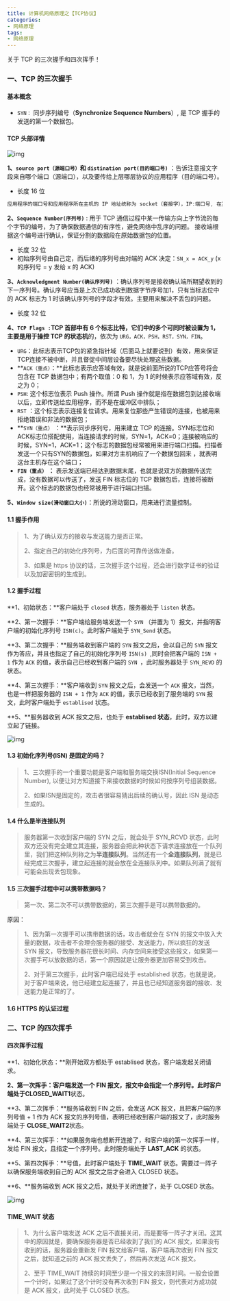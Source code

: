 ```yaml
---
title: 计算机网络原理之【TCP协议】
categories:
- 网络原理
tags:
- 网络原理
---
```


关于 TCP 的三次握手和四次挥手！

<!--more--> 



### 一、TCP 的三次握手

#### 基本概念

- `SYN：` 同步序列编号（**Synchronize Sequence Numbers**）, 是 TCP 握手的发送的第一个数据包。



#### TCP 头部详情

![img](http://static.oschina.net/uploads/space/2016/0520/140931_eg7U_2303535.png)

**1、`source port（源端口号）`和 `distination port(目的端口号)`** ：告诉注意报文字段来自哪个端口（源端口），以及要传给上层哪层协议的应用程序（目的端口号）。

- 长度 16 位

```javascript
应用程序的端口号和应用程序所在主机的 IP 地址统称为 socket（套接字），IP:端口号, 在互联网上 socket 唯一标识每一个应用程序，源端口+源IP+目的端口+目的IP称为”套接字对“，一对套接字就是一个连接，一个客户端与服务器之间的连接。
```

**2、`Sequence Number(序列号)`** : 用于 TCP 通信过程中某一传输方向上字节流的每个字节的编号，为了确保数据通信的有序性，避免网络中乱序的问题。 接收端根据这个编号进行确认，保证分割的数据段在原始数据包的位置。

- 长度 32 位
- 初始序列号由自己定，而后绪的序列号由对端的 ACK 决定：`SN_x = ACK_y` (x 的序列号 = y 发给 x 的 ACK)

**3、`Acknowledgment Number(确认序列号)`** ：确认序列号是接收确认端所期望收到的下一序列号。确认序号应当是上次已成功收到数据字节序号加1，只有当标志位中的 ACK 标志为 1 时该确认序列号的字段才有效。主要用来解决不丢包的问题。

- 长度 32 位

**4、`TCP Flags :`**TCP 首部中有 6 个标志比特，它们中的多个可同时被设置为 1，主要是**用于操控 TCP 的状态机**的，依次为 `URG，ACK，PSH，RST，SYN，FIN`。

- `URG`：此标志表示TCP包的紧急指针域（后面马上就要说到）有效，用来保证TCP连接不被中断，并且督促中间层设备要尽快处理这些数据。
- **`ACK（重点）`：**此标志表示应答域有效，就是说前面所说的TCP应答号将会包含在 TCP 数据包中；有两个取值：0 和 1，为 1 的时候表示应答域有效，反之为 0；
- `PSH`: 这个标志位表示 Push 操作。所谓 Push 操作就是指在数据包到达接收端以后，立即传送给应用程序，而不是在缓冲区中排队；
- `RST` ：这个标志表示连接复位请求。用来复位那些产生错误的连接，也被用来拒绝错误和非法的数据包；
- **`SYN（重点）` ：**表示同步序列号，用来建立 TCP 的连接。SYN标志位和ACK标志位搭配使用，当连接请求的时候，SYN=1，ACK=0；连接被响应的时候，SYN=1，ACK=1；这个标志的数据包经常被用来进行端口扫描。扫描者发送一个只有SYN的数据包，如果对方主机响应了一个数据包回来 ，就表明这台主机存在这个端口；
- **`FIN（重点）` ：** 表示发送端已经达到数据末尾，也就是说双方的数据传送完成，没有数据可以传送了，发送 FIN 标志位的 TCP 数据包后，连接将被断开。这个标志的数据包也经常被用于进行端口扫描。

**5、`Window size(滑动窗口大小)`**：所说的滑动窗口，用来进行流量控制。



#### 1.1 握手作用

> 1、为了确认双方的接收与发送能力是否正常。
>
> 2、指定自己的初始化序列号，为后面的可靠传送做准备。
>
> 3、如果是 https 协议的话，三次握手这个过程，还会进行数字证书的验证以及加密密钥的生成到。



#### 1.2 握手过程

**1、初始状态：**客户端处于 `closed` 状态，服务器处于 `listen` 状态。

**2、第一次握手：**客户端给服务端发送一个 `SYN` （并置为 1）报文，并指明客户端的初始化序列号 `ISN(c)`。此时客户端处于 `SYN_Send` 状态。

**3、第二次握手：**服务端收到客户端的 `SYN` 报文之后，会以自己的 `SYN` 报文作为答应，并且也指定了自己的初始化序列号 `ISN(s) `,同时会把客户端的 `ISN + 1` 作为 `ACK` 的值，表示自己已经收到客户端的 `SYN `，此时服务器处于 `SYN_REVD` 的状态。

**4、第三次握手：**客户端收到 `SYN` 报文之后，会发送一个 `ACK` 报文，当然，也是一样把服务器的 `ISN + 1` 作为 `ACK` 的值，表示已经收到了服务端的 `SYN` 报文，此时客户端处于 `establised` 状态。

**5、**服务器收到 ACK 报文之后，也处于 **establised 状态**，此时，双方以建立起了链接。

![img](https://mmbiz.qpic.cn/mmbiz_png/b95QHPkcOMBrXTMI7LNzs7drC044ibDkxSVNr37IgFeyGLstNGLp7k9Lpia5tp79lZqNYicbOJbELC4f6iaMvZ4LHw/640?wx_fmt=png&tp=webp&wxfrom=5&wx_lazy=1&wx_co=1)

#### 1.3 初始化序列号(ISN) 是固定的吗？

> 1、三次握手的一个重要功能是客户端和服务端交换ISN(Initial Sequence Number), 以便让对方知道接下来接收数据的时候如何按序列号组装数据。
>
> 2、如果ISN是固定的，攻击者很容易猜出后续的确认号，因此 ISN 是动态生成的。



#### 1.4 什么是半连接队列

> 服务器第一次收到客户端的 SYN 之后，就会处于 SYN_RCVD 状态，此时双方还没有完全建立其连接，服务器会把此种状态下请求连接放在一个队列里，我们把这种队列称之为**半连接队列**。当然还有一个**全连接队列**，就是已经完成三次握手，建立起连接的就会放在全连接队列中。如果队列满了就有可能会出现丢包现象。



#### 1.5 三次握手过程中可以携带数据吗？

> 第一次、第二次不可以携带数据的，第三次握手是可以携带数据的。

原因：

> 1、因为第一次握手可以携带数据的话，攻击者就会在 SYN 的报文中放入大量的数据，攻击者不会理会服务器的接受、发送能力，所以疯狂的发送 SYN 报文，导致服务器花很长时间、内存空间来接受这些报文，如果第一次握手可以放数据的话，第一个原因就是让服务器更加容易受到攻击。
>
> 2、对于第三次握手，此时客户端已经处于 established 状态，也就是说，对于客户端来说，他已经建立起连接了，并且也已经知道服务器的接收、发送能力是正常的了。



#### 1.6 HTTPS 的认证过程

> 



### 二、TCP 的四次挥手

#### 四次挥手过程

**1、初始化状态：**刚开始双方都处于 establised 状态，客户端发起关闭请求。

**2、第一次挥手：**客户端发送一个 FIN 报文，报文中会指定一个序列号。此时客户端处于**CLOSED_WAIT1**状态。

**3、第二次挥手：**服务端收到 FIN 之后，会发送 ACK 报文，且把客户端的序列号值 + 1 作为 ACK 报文的序列号值，表明已经收到客户端的报文了，此时服务端处于 **CLOSE_WAIT2**状态。

**4、第三次挥手：**如果服务端也想断开连接了，和客户端的第一次挥手一样，发给 FIN 报文，且指定一个序列号。此时服务端处于 **LAST_ACK** 的状态。

**5、第四次挥手：**号值，此时客户端处于 **TIME_WAIT** 状态。需要过一阵子以确保服务端收到自己的 ACK 报文之后才会进入 CLOSED 状态。

**6、**服务端收到 ACK 报文之后，就处于关闭连接了，处于 CLOSED 状态。

![img](https://mmbiz.qpic.cn/mmbiz_png/b95QHPkcOMBrXTMI7LNzs7drC044ibDkx4dVUR45eKUWFj6daic3kxbFa5UiaeUM9V3Aaia6PHZ8VRWVQMj5rj1z0g/640?wx_fmt=png&tp=webp&wxfrom=5&wx_lazy=1&wx_co=1)

#### TIME_WAIT 状态

> 1、为什么客户端发送 ACK 之后不直接关闭，而是要等一阵子才关闭。这其中的原因就是，要确保服务器是否已经收到了我们的 ACK 报文，如果没有收到的话，服务器会重新发 FIN 报文给客户端，客户端再次收到 FIN 报文之后，就知道之前的 ACK 报文丢失了，然后再次发送 ACK 报文。
>
> 2、至于 TIME_WAIT 持续的时间至少是一个报文的来回时间。一般会设置一个计时，如果过了这个计时没有再次收到 FIN 报文，则代表对方成功就是 ACK 报文，此时处于 CLOSED 状态。







